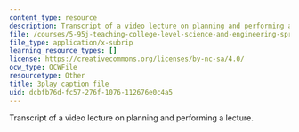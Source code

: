 ```yaml
---
content_type: resource
description: Transcript of a video lecture on planning and performing a lecture.
file: /courses/5-95j-teaching-college-level-science-and-engineering-spring-2009/dcbfb76dfc57276f1076112676e0c4a5_RyKmgyGH5dw.srt
file_type: application/x-subrip
learning_resource_types: []
license: https://creativecommons.org/licenses/by-nc-sa/4.0/
ocw_type: OCWFile
resourcetype: Other
title: 3play caption file
uid: dcbfb76d-fc57-276f-1076-112676e0c4a5
---
```

Transcript of a video lecture on planning and performing a lecture.